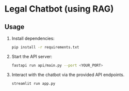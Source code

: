 # Legal Chatbot (using RAG)

## Usage

1. Install dependencies:
   ```sh
   pip install -r requirements.txt
   ```
2. Start the API server:
   ```sh
   fastapi run api/main.py --port <YOUR_PORT>
   ```
3. Interact with the chatbot via the provided API endpoints.
   ```sh
   streamlit run app.py
   ```
   
